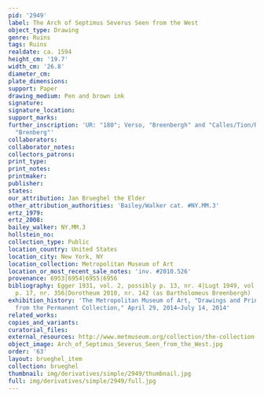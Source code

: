 ```yaml
---
pid: '2949'
label: The Arch of Septimus Severus Seen from the West
object_type: Drawing
genre: Ruins
tags: Ruins
realdate: ca. 1594
height_cm: '19.7'
width_cm: '26.8'
diameter_cm: 
plate_dimensions: 
support: Paper
drawing_medium: Pen and brown ink
signature: 
signature_location: 
support_marks: 
further_inscription: 'UR: "180"; Verso, "Breenbergh" and "Calles/Tion/Rosam"; Verso,
  "Brenberg"'
collaborators: 
collaborator_notes: 
collectors_patrons: 
print_type: 
print_notes: 
printmaker: 
publisher: 
states: 
our_attribution: Jan Brueghel the Elder
other_attribution_authorities: 'Bailey/Walker cat. #NY.MM.3'
ertz_1979: 
ertz_2008: 
bailey_walker: NY.MM.3
hollstein_no: 
collection_type: Public
location_country: United States
location_city: New York, NY
location_collection: Metropolitan Museum of Art
location_or_most_recent_sale_notes: 'inv. #2010.526'
provenance: 6953|6954|6955|6956
bibliography: Egger 1931, vol. 2, possibly p. 13, nr. 4|Lugt 1949, vol. 1, possibly
  p. 17, nr. 356|Dorotheum 2010, nr. 142 (as Bartholomeus Breenbergh)
exhibition_history: 'The Metropolitan Museum of Art, "Drawings and Prints: Selections
  from the Permanent Collection," April 29, 2014–July 14, 2014'
related_works: 
copies_and_variants: 
curatorial_files: 
external_resources: http://www.metmuseum.org/collection/the-collection-online/search/394484
object_image: Arch_of_Septimus_Severus_Seen_from_the_West.jpg
order: '63'
layout: brueghel_item
collection: brueghel
thumbnail: img/derivatives/simple/2949/thumbnail.jpg
full: img/derivatives/simple/2949/full.jpg
---
```


